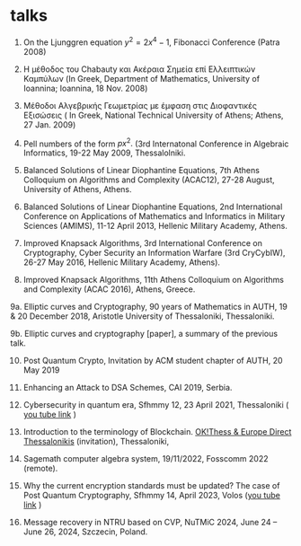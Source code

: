 # talks

1. On the Ljunggren equation $y^2=2x^4-1$, Fibonacci Conference (Patra 2008) 

2. Η μέθοδος του Chabauty και Ακέραια Σημεία επί Ελλειπτικών Καμπύλων (In Greek, Department of Mathematics, University of Ioannina; Ioannina, 18 Nov. 2008)

3. Μέθοδοι Αλγεβρικής Γεωμετρίας με έμφαση στις Διοφαντικές Εξισώσεις ( In Greek, National Technical University of Athens; Athens, 27 Jan. 2009)

4. Pell numbers of the form $px^2.$ (3rd Internatonal Conference in Algebraic Informatics, 19-22 May 2009, Thessalolniki.

5. Balanced Solutions of Linear Diophantine Equations, 7th Athens Colloquium on Algorithms and Complexity (ACAC12), 27-28 August, University of Athens, Athens.

6. Balanced Solutions of Linear Diophantine Equations, 2nd International Conference on Applications of Mathematics and Informatics in Military Sciences (AMIMS), 11-12 April 2013, Hellenic Military Academy, Athens.

7. Improved Knapsack Algorithms, 3rd International Conference on Cryptography, Cyber Security an Information Warfare (3rd CryCybIW), 26-27 May 2016, Hellenic Military Academy, Athens).

8. Improved Knapsack Algorithms, 11th Athens Colloquium on Algorithms and Complexity (ACAC 2016), Athens, Greece.

9a. Elliptic curves and Cryptography, 90 years of Mathematics in AUTH, 19 & 20 December 2018, Aristotle University of Thessaloniki, Thessaloniki. 

9b. Elliptic curves and cryptography [paper], a summary of the previous talk.

10. Post Quantum Crypto, Invitation by ACM student chapter of AUTH, 20 May 2019

11. Enhancing an Attack to DSA Schemes, CAI 2019, Serbia.

12. Cybersecurity in quantum era, Sfhmmy 12, 23 April 2021, Thessaloniki ( [you tube link](https://www.youtube.com/watch?v=O2JfXcF3uEo) )

13. Introduction to the terminology of Blockchain. [ OK!Thess & Europe Direct Thessalonikis](https://www.linkedin.com/feed/update/urn:li:activity:6994223257503567872/) (invitation), Thessaloniki, 

14. Sagemath computer algebra system, 19/11/2022, Fosscomm 2022 (remote).

15. Why the current encryption standards must be updated? The case of Post Quantum Cryptography, Sfhmmy 14, April 2023, Volos 
([you tube link](https://www.youtube.com/watch?v=ruyyQ4n4Ono) )

16. Message recovery in NTRU based on CVP, NuTMiC 2024, June 24 – June 26, 2024, Szczecin, Poland.

